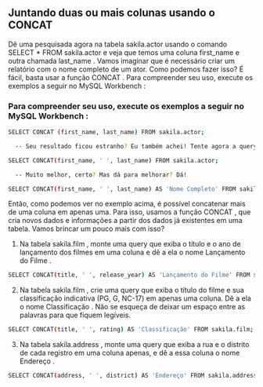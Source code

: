 ## Juntando duas ou mais colunas usando o CONCAT

Dê uma pesquisada agora na tabela sakila.actor usando o comando SELECT * FROM sakila.actor e veja que temos uma coluna first_name e outra chamada last_name . Vamos imaginar que é necessário criar um relatório com o nome completo de um ator. Como podemos fazer isso? É fácil, basta usar a função CONCAT .
Para compreender seu uso, execute os exemplos a seguir no MySQL Workbench :

### Para compreender seu uso, execute os exemplos a seguir no MySQL Workbench :
  ```bash
  SELECT CONCAT (first_name, last_name) FROM sakila.actor;

    -- Seu resultado ficou estranho? Eu também achei! Tente agora a query a seguir.

  SELECT CONCAT(first_name, ' ', last_name) FROM sakila.actor;

    -- Muito melhor, certo? Mas dá para melhorar? Dá!

  SELECT CONCAT(first_name, ' ', last_name) AS 'Nome Completo' FROM sakila.actor;
  ```

Então, como podemos ver no exemplo acima, é possível concatenar mais de uma coluna em apenas uma. Para isso, usamos a função CONCAT , que cria novos dados e informações a partir dos dados já existentes em uma tabela.
Vamos brincar um pouco mais com isso?
1. Na tabela sakila.film , monte uma query que exiba o título e o ano de lançamento dos filmes em uma coluna e dê a ela o nome Lançamento do Filme .
  ```bash
  SELECT CONCAT(title, ' ', release_year) AS 'Lançamento do Filme' FROM sakila.film;
  ```

2. Na tabela sakila.film , crie uma query que exiba o título do filme e sua classificação indicativa (PG, G, NC-17) em apenas uma coluna. Dê a ela o nome Classificação . Não se esqueça de deixar um espaço entre as palavras para que fiquem legíveis.
  ```bash
  SELECT CONCAT(title, ' ', rating) AS 'Classificação' FROM sakila.film;
  ```

3. Na tabela sakila.address , monte uma query que exiba a rua e o distrito de cada registro em uma coluna apenas, e dê a essa coluna o nome Endereço .
  ```bash
  SELECT CONCAT(address, ' ', district) AS 'Endereço' FROM sakila.address;
  ```
